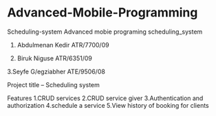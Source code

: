 # Advanced-Mobile-Programming
Scheduling-system
Advanced mobie programing
 scheduling_system 
1. Abdulmenan Kedir           	ATR/7700/09

2. Biruk Niguse                  ATR/6351/09

3.Seyfe G/egziabher             ATE/9506/08

Project title – Scheduling system

Features
1.CRUD services
2.CRUD service giver
3.Authentication and authorization
4.schedule a service
5.View history of booking for clients
